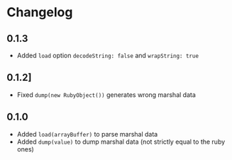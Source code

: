 # Changelog

## 0.1.3

- Added `load` option `decodeString: false` and `wrapString: true`

## 0.1.2]

- Fixed `dump(new RubyObject())` generates wrong marshal data

## 0.1.0

- Added `load(arrayBuffer)` to parse marshal data
- Added `dump(value)` to dump marshal data (not strictly equal to the ruby ones)

